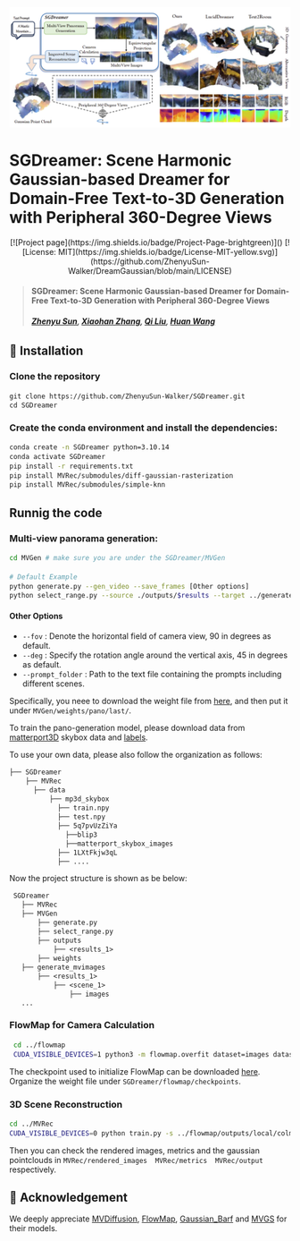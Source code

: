 <p align="center">
    <img width="800" src="./assets/teaser.png".
</p>

# SGDreamer: Scene Harmonic Gaussian-based Dreamer for Domain-Free Text-to-3D Generation with Peripheral 360-Degree Views


<div align="center">
<!-- [![arXiv](https://img.shields.io/badge/ArXiv-2310.11784-b31b1b.svg?logo=arXiv)]() -->
[![Project page](https://img.shields.io/badge/Project-Page-brightgreen)]()
[![License: MIT](https://img.shields.io/badge/License-MIT-yellow.svg)](https://github.com/ZhenyuSun-Walker/DreamGaussian/blob/main/LICENSE) 

</div>

> #### SGDreamer: Scene Harmonic Gaussian-based Dreamer for Domain-Free Text-to-3D Generation with Peripheral 360-Degree Views
> ##### [Zhenyu Sun](https://zhenyusun-walker.github.io/), [Xiaohan Zhang](https://github.com/Xiaohan-Z/), [Qi Liu](https://drliuqi.github.io/), [Huan Wang](https://huanwang.tech/)
######

## 🔨 Installation
### Clone the repository

  ```
  git clone https://github.com/ZhenyuSun-Walker/SGDreamer.git
  cd SGDreamer
  ```

### Create the conda environment and install the dependencies:

  ```bash
  conda create -n SGDreamer python=3.10.14
  conda activate SGDreamer
  pip install -r requirements.txt
  pip install MVRec/submodules/diff-gaussian-rasterization
  pip install MVRec/submodules/simple-knn
  ```

## Runnig the code
### Multi-view panorama generation:
```bash
cd MVGen # make sure you are under the SGDreamer/MVGen

# Default Example 
python generate.py --gen_video --save_frames [Other options]
python select_range.py --source ./outputs/$results --target ../generate_mvimages
```
#### Other Options
- `--fov` : Denote the horizontal field of camera view, 90 in degrees as default.
- `--deg` : Specify the rotation angle around the vertical axis, 45 in degrees as default.
- `--prompt_folder` : Path to the text file containing the prompts including different scenes.  

Specifically, you neee to download the weight file from [here](https://pan.baidu.com/s/18M39ZzGIuyNTFZYJ7BfItQ?pwd=3Z8X), 
and then put it under ```MVGen/weights/pano/last/```.

To train the pano-generation model, please download data from [matterport3D](https://niessner.github.io/Matterport/) skybox data and [labels](https://www.dropbox.com/scl/fi/recc3utsvmkbgc2vjqxur/mp3d_skybox.tar?rlkey=ywlz7zvyu25ovccacmc3iifwe&dl=0).

To use your own data, please also follow the organization as follows: 
```
├── SGDreamer
    ├── MVRec
      ├── data
          ├── mp3d_skybox
            ├── train.npy
            ├── test.npy
            ├── 5q7pvUzZiYa
              ├──blip3
              ├──matterport_skybox_images
            ├── 1LXtFkjw3qL
            ├── ....
```


Now the project structure is shown as be below:
 ```
  SGDreamer
    ├── MVRec  
    ├── MVGen                   
        ├── generate.py                
        ├── select_range.py
        ├── outputs   
            ├── <results_1>
        ├── weights
    ├── generate_mvimages
        ├── <results_1>
            ├── <scene_1>
                ├── images
    ...
 ```

### FlowMap for Camera Calculation
 ```bash
  cd ../flowmap
  CUDA_VISIBLE_DEVICES=1 python3 -m flowmap.overfit dataset=images dataset.images.root=../generate_mvimages/$results/$scene/images
 ```

The checkpoint used to initialize FlowMap can be downloaded [here](https://drive.google.com/drive/folders/1PqByQSfzyLjfdZZDwn6RXIECso7WB9IY?usp=drive_link). 
Organize the weight file under ```SGDreamer/flowmap/checkpoints```.

### 3D Scene Reconstruction
```bash
cd ../MVRec
CUDA_VISIBLE_DEVICES=0 python train.py -s ../flowmap/outputs/local/colmap/ --name $scene
```
Then you can check the rendered images, metrics and the gaussian pointclouds in 
```MVRec/rendered_images  MVRec/metrics  MVRec/output``` respectively.

## 🤗 Acknowledgement

We deeply appreciate [MVDiffusion](https://github.com/Tangshitao/MVDiffusion), [FlowMap](https://github.com/dcharatan/flowmap), [Gaussian_Barf](https://github.com/cameronosmith/gaussian_barf) and [MVGS](https://github.com/xiaobiaodu/MVGS) for their models.